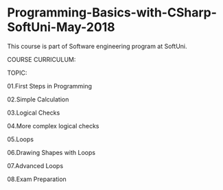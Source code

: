# Programming-Basics-with-CSharp-SoftUni-May-2018
This course is part of Software engineering program at SoftUni. 

COURSE CURRICULUM:

 TOPIC:                                             

 01.First Steps in Programming                      

 02.Simple Calculation                              

 03.Logical Checks                                  

 04.More complex logical checks                     

 05.Loops                                           

 06.Drawing Shapes with Loops                       

 07.Advanced Loops                                  

 08.Exam Preparation                                
